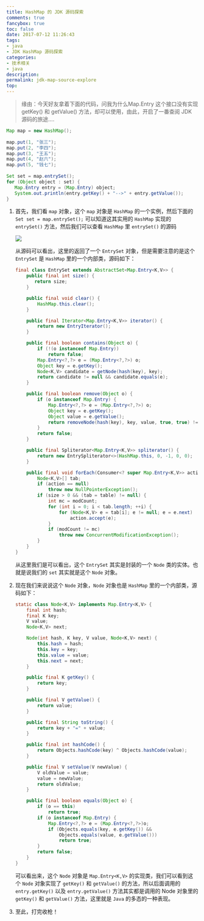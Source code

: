 ```yaml
---
title: HashMap 的 JDK 源码探索
comments: true
fancybox: true
toc: false
date: 2017-07-12 11:26:43
tags:
- java
- JDK HashMap 源码探索
categories:
- 技术相关
- java
description:
permalink: jdk-map-source-explore
top:
---
```


> 缘由：今天好友拿着下面的代码，问我为什么Map.Entry 这个接口没有实现 getKey() 和 getValue() 方法，却可以使用，由此，开启了一番查阅 JDK 源码的旅途....

<!--more-->

```java
Map map = new HashMap();
   
map.put(1, "张三");
map.put(2, "李四");
map.put(3, "王五");
map.put(4, "赵六");
map.put(5, "钱七");
   
Set set = map.entrySet();
for (Object object : set) {
   Map.Entry entry = (Map.Entry) object;
   System.out.println(entry.getKey() + "-->" + entry.getValue());
}
```

1. 首先，我们看 `map` 对象，这个 `map` 对象是 `HashMap` 的一个实例，然后下面的 `Set set = map.entrySet();` 可以知道这其实用的 `HashMap` 实现的 `entrySet()` 方法，然后我们可以查看 `HashMap` 里 `entrySet()` 的源码

    ![](http://oriqjordg.bkt.clouddn.com/2017-07-12-14998277900006.jpg)

    从源码可以看出，这里的返回了一个 `EntrySet` 对象，但是需要注意的是这个 `EntrySet` 是 `HashMap` 里的一个内部类，源码如下：

    ```java
    final class EntrySet extends AbstractSet<Map.Entry<K,V>> {
        public final int size() {
           return size;
        }

        public final void clear() {
            HashMap.this.clear();
        }

        public final Iterator<Map.Entry<K,V>> iterator() {
            return new EntryIterator();
        }

        public final boolean contains(Object o) {
            if (!(o instanceof Map.Entry))
                return false;
            Map.Entry<?,?> e = (Map.Entry<?,?>) o;
            Object key = e.getKey();
            Node<K,V> candidate = getNode(hash(key), key);
            return candidate != null && candidate.equals(e);
        }

        public final boolean remove(Object o) {
            if (o instanceof Map.Entry) {
                Map.Entry<?,?> e = (Map.Entry<?,?>) o;
                Object key = e.getKey();
                Object value = e.getValue();
                return removeNode(hash(key), key, value, true, true) != null;
            }
            return false;
        }

        public final Spliterator<Map.Entry<K,V>> spliterator() {
            return new EntrySpliterator<>(HashMap.this, 0, -1, 0, 0);
        }

        public final void forEach(Consumer<? super Map.Entry<K,V>> action) {
            Node<K,V>[] tab;
            if (action == null)
                throw new NullPointerException();
            if (size > 0 && (tab = table) != null) {
                int mc = modCount;
                for (int i = 0; i < tab.length; ++i) {
                    for (Node<K,V> e = tab[i]; e != null; e = e.next)
                        action.accept(e);
                }
                if (modCount != mc)
                    throw new ConcurrentModificationException();
            }
        }
    }
    ```

    从这里我们是可以看出，这个 `EntrySet` 其实是封装的一个 `Node` 类的实体。也就是说我们的 `set` 其实就是这个 `Node` 对象。

2. 现在我们来说说这个 `Node` 对象，`Node` 对象也是 `HashMap` 里的一个内部类，源码如下：

    ```java
    static class Node<K,V> implements Map.Entry<K,V> {
        final int hash;
        final K key;
        V value;
        Node<K,V> next;

        Node(int hash, K key, V value, Node<K,V> next) {
            this.hash = hash;
            this.key = key;
            this.value = value;
            this.next = next;
        }

        public final K getKey() {
            return key;
        }

        public final V getValue() {
            return value;
        }

        public final String toString() {
            return key + "=" + value;
        }

        public final int hashCode() {
            return Objects.hashCode(key) ^ Objects.hashCode(value);
        }

        public final V setValue(V newValue) {
            V oldValue = value;
            value = newValue;
            return oldValue;
        }

        public final boolean equals(Object o) {
            if (o == this)
                return true;
            if (o instanceof Map.Entry) {
                Map.Entry<?,?> e = (Map.Entry<?,?>)o;
                if (Objects.equals(key, e.getKey()) &&
                    Objects.equals(value, e.getValue()))
                    return true;
            }
            return false;
        }
    }
    ```
    可以看出来，这个 `Node` 对象是 `Map.Entry<K,V>` 的实现类，我们可以看到这个 `Node` 对象实现了 `getKey()` 和 `getValue()` 的方法，所以后面调用的 `entry.getKey()` 以及 `entry.getValue()` 方法其实都是调用的 Node 对象里的`getKey()` 和 `getValue()` 方法，这里就是 `Java` 的多态的一种表现。

3. 至此，打完收枪！
